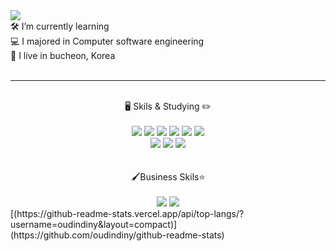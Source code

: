 
<img src="https://user-images.githubusercontent.com/89007102/200245597-da4f0c87-2221-4801-a6a9-ad64afe8332c.jpeg">

<div>🛠 I’m currently learning</div>
<div>💻 I majored in Computer software engineering</div>
<div>🏡 I live in bucheon, Korea </div>
<br><hr><br>
<div align=center>🖥 Skils & Studying ✏️</div><br>
<div align=center>
  <img src="https://img.shields.io/badge/HTML5-E34F26?style=flat&logo=HTML5&logoColor=white">
  <img src="https://img.shields.io/badge/CSS3-1572B6?style=flat&logo=CSS3&logoColor=white">
  <img src="https://img.shields.io/badge/styled components-DB7093?style=flat&logo=styled-components&logoColor=white">
  <img src="https://img.shields.io/badge/JavaScript-F7DF1E?style=flat&logo=JavaScript&logoColor=white">
  <img src="https://img.shields.io/badge/React-61DAFB?style=flat&logo=React&logoColor=white">
  <img src="https://img.shields.io/badge/Redux-764ABC?style=flat&logo=Redux&logoColor=white"><br>
  <img src="https://img.shields.io/badge/Python-3776AB?style=flat&logo=Python&logoColor=white">
  <img src="https://img.shields.io/badge/C-A8B9CC?style=flat&logo=C&logoColor=white">
  <img src="https://img.shields.io/badge/MySQL-4479A1?style=flat&logo=MySQL&logoColor=white">
  </div><br><br>
<div align=center>🖌Business Skils⭐️</div><br>
<div align=center>
  <img src="https://img.shields.io/badge/Adobe Photoshop-31A8FF?style=flat&logo=Adobe Photoshop&logoColor=white">
  <img src="https://img.shields.io/badge/Figma-F24E1E?style=flat&logo=Figma&logoColor=white">
</div>
<div>
  [(https://github-readme-stats.vercel.app/api/top-langs/?username=oudindiny&layout=compact)](https://github.com/oudindiny/github-readme-stats)
</div>

